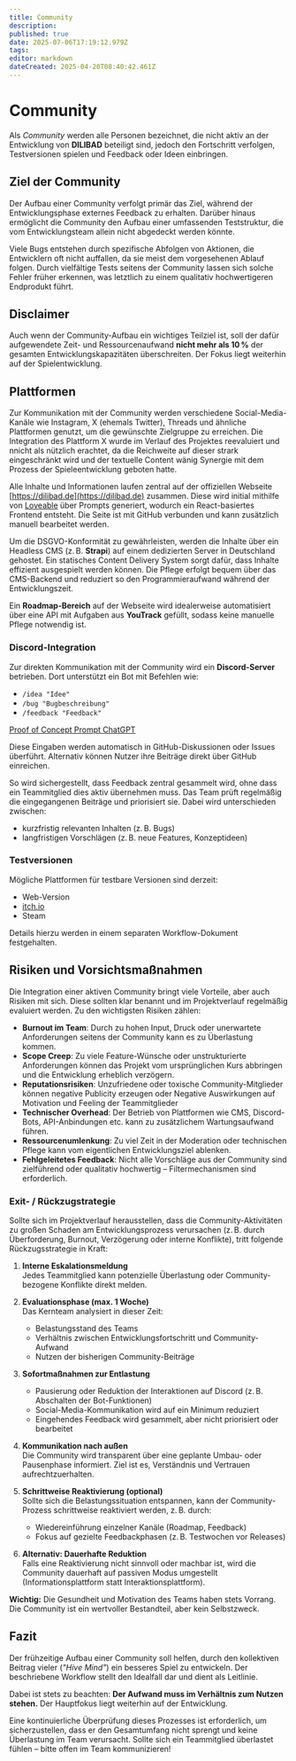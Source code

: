 ```yaml
---
title: Community
description: 
published: true
date: 2025-07-06T17:19:12.979Z
tags: 
editor: markdown
dateCreated: 2025-04-20T08:40:42.461Z
---
```


# Community

Als *Community* werden alle Personen bezeichnet, die nicht aktiv an der Entwicklung von **DILIBAD** beteiligt sind, jedoch den Fortschritt verfolgen, Testversionen spielen und Feedback oder Ideen einbringen.

## Ziel der Community

Der Aufbau einer Community verfolgt primär das Ziel, während der Entwicklungsphase externes Feedback zu erhalten. Darüber hinaus ermöglicht die Community den Aufbau einer umfassenden Teststruktur, die vom Entwicklungsteam allein nicht abgedeckt werden könnte. 

Viele Bugs entstehen durch spezifische Abfolgen von Aktionen, die Entwicklern oft nicht auffallen, da sie meist dem vorgesehenen Ablauf folgen. Durch vielfältige Tests seitens der Community lassen sich solche Fehler früher erkennen, was letztlich zu einem qualitativ hochwertigeren Endprodukt führt.

## Disclaimer

Auch wenn der Community-Aufbau ein wichtiges Teilziel ist, soll der dafür aufgewendete Zeit- und Ressourcenaufwand **nicht mehr als 10 %** der gesamten Entwicklungskapazitäten überschreiten. Der Fokus liegt weiterhin auf der Spielentwicklung.

## Plattformen

Zur Kommunikation mit der Community werden verschiedene Social-Media-Kanäle wie Instagram, X (ehemals Twitter), Threads und ähnliche Plattformen genutzt, um die gewünschte Zielgruppe zu erreichen.
Die Integration des Plattform X wurde im Verlauf des Projektes reevaluiert und nnicht als nützlich erachtet, da die Reichweite auf dieser strark eingeschränkt wird und der textuelle Content wänig Synergie mit dem Prozess der Spieleentwicklung geboten hatte.

Alle Inhalte und Informationen laufen zentral auf der offiziellen Webseite [https://dilibad.de](https://dilibad.de) zusammen. Diese wird initial mithilfe von [Loveable](https://lovable.dev/) über Prompts generiert, wodurch ein React-basiertes Frontend entsteht. Die Seite ist mit GitHub verbunden und kann zusätzlich manuell bearbeitet werden.

Um die DSGVO-Konformität zu gewährleisten, werden die Inhalte über ein Headless CMS (z. B. **Strapi**) auf einem dedizierten Server in Deutschland gehostet. Ein statisches Content Delivery System sorgt dafür, dass Inhalte effizient ausgespielt werden können. Die Pflege erfolgt bequem über das CMS-Backend und reduziert so den Programmieraufwand während der Entwicklungszeit.

Ein **Roadmap-Bereich** auf der Webseite wird idealerweise automatisiert über eine API mit Aufgaben aus **YouTrack** gefüllt, sodass keine manuelle Pflege notwendig ist.

### Discord-Integration

Zur direkten Kommunikation mit der Community wird ein **Discord-Server** betrieben. Dort unterstützt ein Bot mit Befehlen wie:

- `/idea "Idee"`  
- `/bug "Bugbeschreibung"`  
- `/feedback "Feedback"`

[Proof of Concept Prompt ChatGPT](https://chatgpt.com/share/6804c349-9fe8-8000-9631-c25279fd2bb8)

Diese Eingaben werden automatisch in GitHub-Diskussionen oder Issues überführt. Alternativ können Nutzer ihre Beiträge direkt über GitHub einreichen.

So wird sichergestellt, dass Feedback zentral gesammelt wird, ohne dass ein Teammitglied dies aktiv übernehmen muss. Das Team prüft regelmäßig die eingegangenen Beiträge und priorisiert sie. Dabei wird unterschieden zwischen:

- kurzfristig relevanten Inhalten (z. B. Bugs)  
- langfristigen Vorschlägen (z. B. neue Features, Konzeptideen)

### Testversionen

Mögliche Plattformen für testbare Versionen sind derzeit:

- Web-Version  
- [itch.io](https://itch.io)  
- Steam

Details hierzu werden in einem separaten Workflow-Dokument festgehalten.

## Risiken und Vorsichtsmaßnahmen

Die Integration einer aktiven Community bringt viele Vorteile, aber auch Risiken mit sich. Diese sollten klar benannt und im Projektverlauf regelmäßig evaluiert werden. Zu den wichtigsten Risiken zählen:

- **Burnout im Team**: Durch zu hohen Input, Druck oder unerwartete Anforderungen seitens der Community kann es zu Überlastung kommen. 
- **Scope Creep**: Zu viele Feature-Wünsche oder unstrukturierte Anforderungen können das Projekt vom ursprünglichen Kurs abbringen und die Entwicklung erheblich verzögern.
- **Reputationsrisiken**: Unzufriedene oder toxische Community-Mitglieder können negative Publicity erzeugen oder Negative Auswirkungen auf Motivation und Feeling der Teammitglieder
- **Technischer Overhead**: Der Betrieb von Plattformen wie CMS, Discord-Bots, API-Anbindungen etc. kann zu zusätzlichem Wartungsaufwand führen.
- **Ressourcenumlenkung**: Zu viel Zeit in der Moderation oder technischen Pflege kann vom eigentlichen Entwicklungsziel ablenken.
- **Fehlgeleitetes Feedback**: Nicht alle Vorschläge aus der Community sind zielführend oder qualitativ hochwertig – Filtermechanismen sind erforderlich.

### Exit- / Rückzugstrategie

Sollte sich im Projektverlauf herausstellen, dass die Community-Aktivitäten zu großen Schaden am Entwicklungsprozess verursachen (z. B. durch Überforderung, Burnout, Verzögerung oder interne Konflikte), tritt folgende Rückzugsstrategie in Kraft:

1. **Interne Eskalationsmeldung**  
   Jedes Teammitglied kann potenzielle Überlastung oder Community-bezogene Konflikte direkt melden.

2. **Evaluationsphase (max. 1 Woche)**  
   Das Kernteam analysiert in dieser Zeit:
   - Belastungsstand des Teams
   - Verhältnis zwischen Entwicklungsfortschritt und Community-Aufwand
   - Nutzen der bisherigen Community-Beiträge

3. **Sofortmaßnahmen zur Entlastung**
   - Pausierung oder Reduktion der Interaktionen auf Discord (z. B. Abschalten der Bot-Funktionen)
   - Social-Media-Kommunikation wird auf ein Minimum reduziert
   - Eingehendes Feedback wird gesammelt, aber nicht priorisiert oder bearbeitet

4. **Kommunikation nach außen**  
   Die Community wird transparent über eine geplante Umbau- oder Pausenphase informiert. Ziel ist es, Verständnis und Vertrauen aufrechtzuerhalten.

5. **Schrittweise Reaktivierung (optional)**  
   Sollte sich die Belastungssituation entspannen, kann der Community-Prozess schrittweise reaktiviert werden, z. B. durch:
   - Wiedereinführung einzelner Kanäle (Roadmap, Feedback)
   - Fokus auf gezielte Feedbackphasen (z. B. Testwochen vor Releases)

6. **Alternativ: Dauerhafte Reduktion**  
   Falls eine Reaktivierung nicht sinnvoll oder machbar ist, wird die Community dauerhaft auf passiven Modus umgestellt (Informationsplattform statt Interaktionsplattform).

**Wichtig:** Die Gesundheit und Motivation des Teams haben stets Vorrang. Die Community ist ein wertvoller Bestandteil, aber kein Selbstzweck.



## Fazit

Der frühzeitige Aufbau einer Community soll helfen, durch den kollektiven Beitrag vieler (*"Hive Mind"*) ein besseres Spiel zu entwickeln. Der beschriebene Workflow stellt den Idealfall dar und dient als Leitlinie. 

Dabei ist stets zu beachten: **Der Aufwand muss im Verhältnis zum Nutzen stehen.** Der Hauptfokus liegt weiterhin auf der Entwicklung. 

Eine kontinuierliche Überprüfung dieses Prozesses ist erforderlich, um sicherzustellen, dass er den Gesamtumfang nicht sprengt und keine Überlastung im Team verursacht. Sollte sich ein Teammitglied überlastet fühlen – bitte offen im Team kommunizieren!
